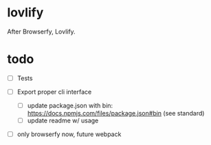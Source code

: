 # lovlify
After Browserfy, Lovlify.

# todo
- [ ] Tests
- [ ] Export proper cli interface
    - [ ] update package.json with bin: https://docs.npmjs.com/files/package.json#bin (see standard)
    - [ ] update readme w/ usage
- [ ] only browserfy now, future webpack

